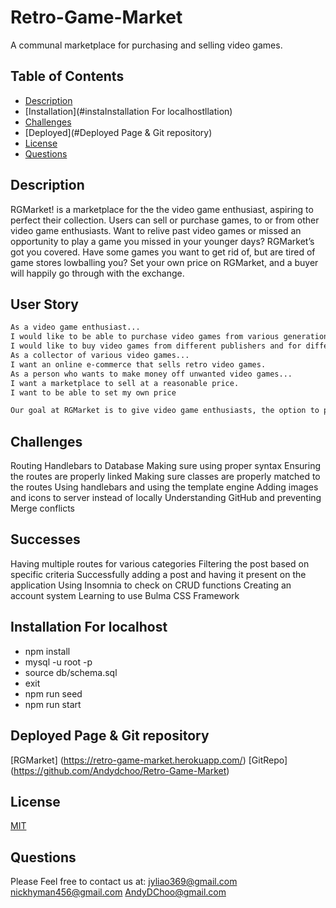 # Retro-Game-Market
A communal marketplace for purchasing and selling video games.

## Table of Contents
  * [Description](#description)
  * [Installation](#instaInstallation For localhostllation)
  * [Challenges](#challenges)
  * [Deployed](#Deployed Page & Git repository)
  * [License](#license)
  * [Questions](#questions)

## Description
RGMarket! is a marketplace for the the video game enthusiast, aspiring to perfect their collection. Users can sell or purchase games, to or from other video game enthusiasts.
Want to relive past video games or missed an opportunity to play a game you missed in your younger days? RGMarket’s got you covered.
Have some games you want to get rid of, but are tired of game stores lowballing you? Set your own price on RGMarket, and a buyer will happily go through with the exchange.

## User Story

```md
As a video game enthusiast...
I would like to be able to purchase video games from various generations and not just the most recent consoles or games.
I would like to buy video games from different publishers and for different consoles.
As a collector of various video games...
I want an online e-commerce that sells retro video games.
As a person who wants to make money off unwanted video games...
I want a marketplace to sell at a reasonable price.
I want to be able to set my own price

Our goal at RGMarket is to give video game enthusiasts, the option to purchase or sell video games, for or from their own video game collections.
```
## Challenges
Routing Handlebars to Database
Making sure using proper syntax
Ensuring the routes are properly linked
Making sure classes are properly matched to  the routes
Using handlebars and using the template engine
Adding images and icons to server instead of locally
Understanding GitHub and preventing Merge conflicts

## Successes
Having multiple routes for various categories
Filtering the post based on specific criteria
Successfully adding a post and having it present on the application
Using Insomnia to check on CRUD functions
Creating an account system
Learning to use Bulma CSS Framework

## Installation For localhost
* npm install
* mysql -u root -p
* source db/schema.sql
* exit
* npm run seed 
* npm run start

## Deployed Page & Git repository
[RGMarket] (https://retro-game-market.herokuapp.com/)
[GitRepo] (https://github.com/Andydchoo/Retro-Game-Market)

## License
[MIT](https://opensource.org/licenses/MIT)

## Questions
Please Feel free to contact us at:
jyliao369@gmail.com 
nickhyman456@gmail.com 
AndyDChoo@gmail.com